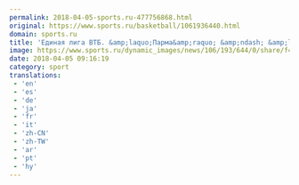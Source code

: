 ```yaml
---
permalink: 2018-04-05-sports.ru-477756868.html
original: https://www.sports.ru/basketball/1061936440.html
domain: sports.ru
title: 'Единая лига ВТБ. &amp;laquo;Парма&amp;raquo; &amp;ndash; &amp;laquo;Нижний Новгород&amp;raquo;, &amp;laquo;Автодор&amp;raquo; примет УНИКС'
image: https://www.sports.ru/dynamic_images/news/106/193/644/0/share/f4cab2.png
date: 2018-04-05 09:16:19
category: sport
translations: 
 - 'en'
 - 'es'
 - 'de'
 - 'ja'
 - 'fr'
 - 'it'
 - 'zh-CN'
 - 'zh-TW'
 - 'ar'
 - 'pt'
 - 'hy'
---
```


